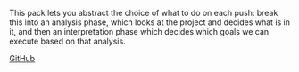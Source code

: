 This pack lets you abstract the choice of what to do on each push: break this into
an analysis phase, which looks at the project and decides what is in it, and then an
interpretation phase which decides which goals we can execute based on that analysis.

[GitHub][]

<!-- uncomment after release: [API Doc][api-doc] -->

[github]: https://github.com/atomist/sdm-pack-analysis (GitHub Repository)
[api-doc]: https://atomist.github.io/sdm-pack-analysis/ (API Docs)